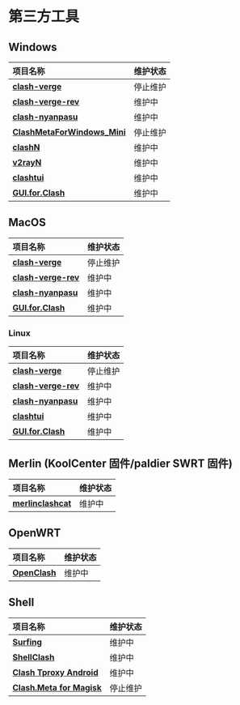 # 第三方工具

## Windows

|项目名称 | 维护状态 |
|:----|:----|
|[**clash-verge**](https://github.com/MetaCubeX/clash-verge)|停止维护 |
|[**clash-verge-rev**](https://github.com/clash-verge-rev/clash-verge-rev)|维护中 |
|[**clash-nyanpasu**](https://github.com/keiko233/clash-nyanpasu)|维护中 |
|[**ClashMetaForWindows_Mini**](https://github.com/kogekiplay/ClashMetaForWindows_Mini)|停止维护 |
|[**clashN**](https://github.com/2dust/clashN)|维护中 |
|[**v2rayN**](https://github.com/2dust/v2rayN)|维护中 |
|[**clashtui**](https://github.com/JohanChane/clashtui)|维护中 |
|[**GUI.for.Clash**](https://github.com/GUI-for-Cores/GUI.for.Clash)|维护中|

## MacOS

|项目名称 | 维护状态 |
|:----|:----|
|[**clash-verge**](https://github.com/MetaCubeX/clash-verge)|停止维护 |
|[**clash-verge-rev**](https://github.com/clash-verge-rev/clash-verge-rev)|维护中 |
|[**clash-nyanpasu**](https://github.com/keiko233/clash-nyanpasu)|维护中 |
|[**GUI.for.Clash**](https://github.com/GUI-for-Cores/GUI.for.Clash)|维护中|

### Linux

|项目名称 | 维护状态 |
|:----|:----|
|[**clash-verge**](https://github.com/MetaCubeX/clash-verge)|停止维护 |
|[**clash-verge-rev**](https://github.com/clash-verge-rev/clash-verge-rev)|维护中 |
|[**clash-nyanpasu**](https://github.com/keiko233/clash-nyanpasu)|维护中 |
|[**clashtui**](https://github.com/JohanChane/clashtui)|维护中 |
|[**GUI.for.Clash**](https://github.com/GUI-for-Cores/GUI.for.Clash)|维护中|

## Merlin (KoolCenter 固件/paldier SWRT 固件)

|项目名称 | 维护状态 |
|:----|:----|
|[**merlinclashcat**](https://t.me/merlinclashcat)|维护中|

## OpenWRT

|项目名称 | 维护状态 |
|:----|:----|
|[**OpenClash**](https://github.com/vernesong/OpenClash)|维护中|

## Shell

|项目名称 | 维护状态 |
|:----|:----|
|[**Surfing**](https://github.com/MoGuangYu/Surfing)|维护中 |
|[**ShellClash**](https://github.com/juewuy/ShellClash)|维护中 |
|[**Clash Tproxy Android**](https://t.me/e58695/59)|维护中 |
|[**Clash.Meta for Magisk**](https://t.me/MagiskChangeKing/126)|停止维护|
